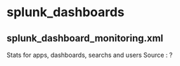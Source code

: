 # splunk_dashboards


## splunk_dashboard_monitoring.xml
Stats for apps, dashboards, searchs and users
Source : ?
